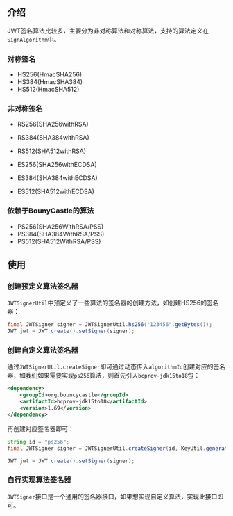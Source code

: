 ## 介绍

JWT签名算法比较多，主要分为非对称算法和对称算法，支持的算法定义在`SignAlgorithm`中。

### 对称签名

- HS256(HmacSHA256)
- HS384(HmacSHA384)
- HS512(HmacSHA512)

### 非对称签名

- RS256(SHA256withRSA)
- RS384(SHA384withRSA)
- RS512(SHA512withRSA)

- ES256(SHA256withECDSA)
- ES384(SHA384withECDSA)
- ES512(SHA512withECDSA)

### 依赖于BounyCastle的算法

- PS256(SHA256WithRSA/PSS)
- PS384(SHA384WithRSA/PSS)
- PS512(SHA512WithRSA/PSS)

## 使用

### 创建预定义算法签名器

`JWTSignerUtil`中预定义了一些算法的签名器的创建方法，如创建HS256的签名器：

```java
final JWTSigner signer = JWTSignerUtil.hs256("123456".getBytes());
JWT jwt = JWT.create().setSigner(signer);
```

### 创建自定义算法签名器

通过`JWTSignerUtil.createSigner`即可通过动态传入`algorithmId`创建对应的签名器，如我们如果需要实现`ps256`算法，则首先引入`bcprov-jdk15to18`包：

```xml
<dependency>
	<groupId>org.bouncycastle</groupId>
	<artifactId>bcprov-jdk15to18</artifactId>
	<version>1.69</version>
</dependency>
```

再创建对应签名器即可：

```java
String id = "ps256";
final JWTSigner signer = JWTSignerUtil.createSigner(id, KeyUtil.generateKeyPair(AlgorithmUtil.getAlgorithm(id)));

JWT jwt = JWT.create().setSigner(signer);
```

### 自行实现算法签名器

`JWTSigner`接口是一个通用的签名器接口，如果想实现自定义算法，实现此接口即可。